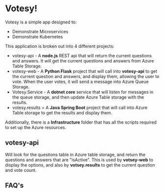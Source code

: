 # Votesy!

Votesy is a simple app designed to:
* Demonstrate Microservices
* Demonstrate Kubernetes

This application is broken out into 4 different projects:
* votesy-api - A **node.js** REST api that will return the current questions and answers. It will get the current questions and answers from Azure Table Storage.
* votesy-web - A **Python Flask** project that will call into **votesy-api** to get the current question and answers, and display them, allowing the user to vote. When the user votes, it will send a message into Azure Queue Storage.
* Votesy.Service - A **dotnet core** service that will listen for messages in the queue storage, and then update Azure Table storage with the results.
* votesy.results = A **Java Spring Boot** project that will call into Azure Table storage to get the results and display them.

Additionally, there is a **Infrastructure** folder that has all the scripts required to set up the Azure resources.

## votesy-api
Will look for the questions table in Azure table storage, and return the questions and answers that are "isActive". This is used by **votsey-web** to display the options, and also by **votsey.results** to get the current question and vote count.




## FAQ's
